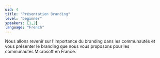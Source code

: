 ```yaml
---
uid: 4
title: "Présentation Branding"
level: "beginner"
speakers: [1,2]
language: "French"
---
```


Nous allons revenir sur l'importance du branding dans les communautés et vous présenter le branding que nous vous proposons pour les communautés Microsoft en France.